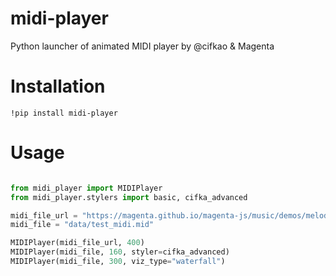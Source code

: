 # midi-player
Python launcher of animated MIDI player by @cifkao &amp; Magenta


# Installation

```
!pip install midi-player
```

# Usage

```python

from midi_player import MIDIPlayer
from midi_player.stylers import basic, cifka_advanced

midi_file_url = "https://magenta.github.io/magenta-js/music/demos/melody.mid"
midi_file = "data/test_midi.mid"

MIDIPlayer(midi_file_url, 400)  
MIDIPlayer(midi_file, 160, styler=cifka_advanced)
MIDIPlayer(midi_file, 300, viz_type="waterfall") 
```